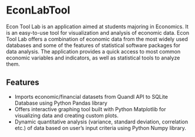 # EconLabTool

Econ Tool Lab is an application aimed at students majoring in Economics. 
It is an easy-to-use tool for visualization and analysis of economic data.
Econ Tool Lab offers a  combination of economic data from the most widely 
used databases and some of the features of statistical software packages for data analysis. 
The application provides a quick access to most common economic
variables and indicators, as well as statistical tools to analyze them.

## Features

  * Imports economic/financial datasets from Quandl API to SQLite Database using Python Pandas library
  * Offers interactive graphing tool built with Python Matplotlib for visualizing data and creating custom plots.
  * Dynamic quantitative analysis (variance, standard deviation, correlation etc.) of data based on user’s input criteria using Python Numpy library. 
